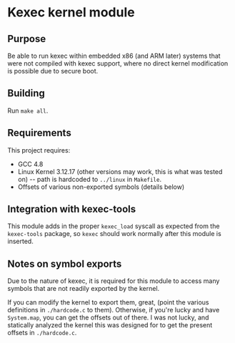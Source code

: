 # Kexec kernel module

## Purpose

Be able to run kexec within embedded x86 (and ARM later) systems that were not compiled with kexec support, where no direct kernel modification is possible due to secure boot.

## Building

Run `make all`.

## Requirements

This project requires:

* GCC 4.8
* Linux Kernel 3.12.17 (other versions may work, this is what was tested on) -- path is hardcoded to `../linux` in `Makefile`.
* Offsets of various non-exported symbols (details below)

## Integration with kexec-tools

This module adds in the proper `kexec_load` syscall as expected from the `kexec-tools` package, so `kexec` should work normally after this module is inserted.

## Notes on symbol exports

Due to the nature of kexec, it is required for this module to access many symbols that are not readily exported by the kernel.

If you can modify the kernel to export them, great, (point the various definitions in `./hardcode.c` to them). Otherwise, if you're lucky and have `System.map`, you can get the offsets out of there. I was not lucky, and statically analyzed the kernel this was designed for to get the present offsets in `./hardcode.c`.